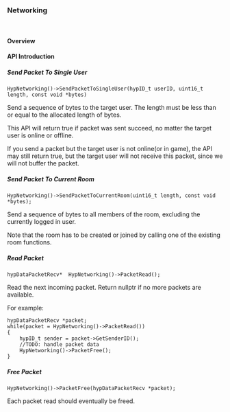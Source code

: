 
### Networking

<br>

#### Overview



#### API Introduction

##### Send Packet To Single User

```
HypNetworking()->SendPacketToSingleUser(hypID_t userID, uint16_t length, const void *bytes)
```

Send a sequence of bytes to the target user. The length must be less than or equal to the allocated length of bytes.

This API will return true if packet was sent succeed, no matter the target user is online or offline.

If you send a packet but the target user is not online(or in game), the API may still return true, but the target user will not receive this packet, since we will not buffer the packet.

##### Send Packet To Current Room

```
HypNetworking()->SendPacketToCurrentRoom(uint16_t length, const void *bytes);
```

Send a sequence of bytes to all members of the room, excluding the currently logged in user.

Note that the room has to be created or joined by calling one of the existing room functions.

##### Read Packet

```
hypDataPacketRecv*  HypNetworking()->PacketRead();
```

Read the next incoming packet. Return nullptr if no more packets are available.

For example:

```
hypDataPacketRecv *packet;
while(packet = HypNetworking()->PacketRead())
{
	hypID_t sender = packet->GetSenderID();
	//TODO: handle packet data
	HypNetworking()->PacketFree();
}
```

##### Free Packet

```
HypNetworking()->PacketFree(hypDataPacketRecv *packet);
```

Each packet read should eventually be freed.
